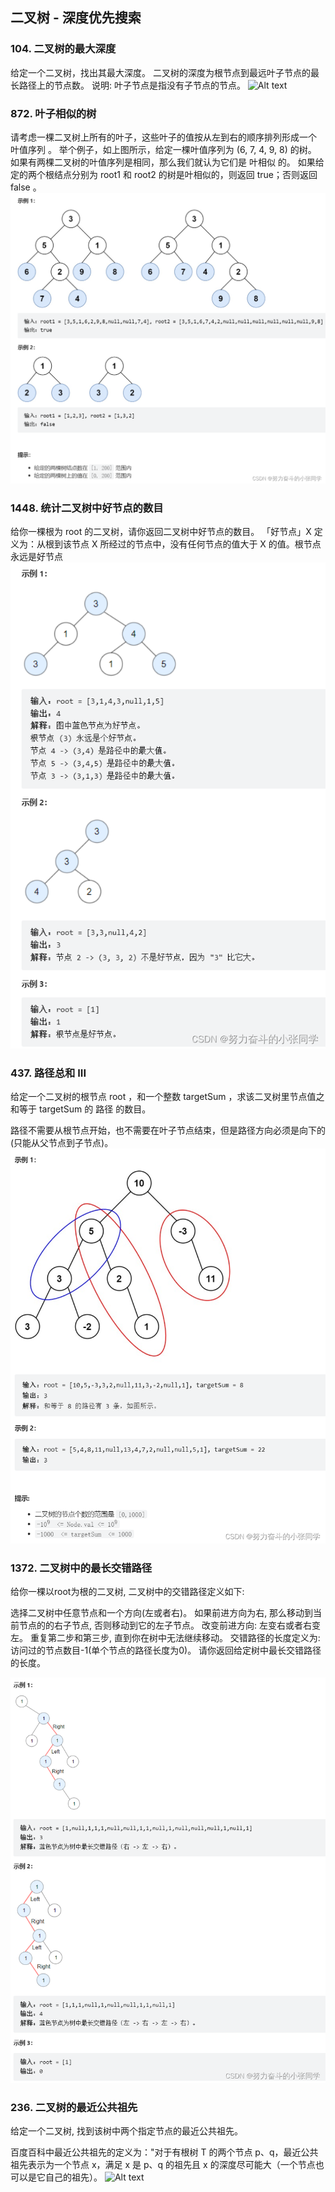 ## 二叉树 - 深度优先搜索

### 104. 二叉树的最大深度

给定一个二叉树，找出其最大深度。
二叉树的深度为根节点到最远叶子节点的最长路径上的节点数。
说明: 叶子节点是指没有子节点的节点。
![Alt text](../10binaryDFS/image.png)

### 872. 叶子相似的树
请考虑一棵二叉树上所有的叶子，这些叶子的值按从左到右的顺序排列形成一个 叶值序列 。
举个例子，如上图所示，给定一棵叶值序列为 (6, 7, 4, 9, 8) 的树。
如果有两棵二叉树的叶值序列是相同，那么我们就认为它们是 叶相似 的。
如果给定的两个根结点分别为 root1 和 root2 的树是叶相似的，则返回 true；否则返回 false 。
![Alt text](../pic/10binaryDFS/image2.png)

### 1448. 统计二叉树中好节点的数目
给你一棵根为 root 的二叉树，请你返回二叉树中好节点的数目。
「好节点」X 定义为：从根到该节点 X 所经过的节点中，没有任何节点的值大于 X 的值。根节点永远是好节点
![Alt text](../pic/10binaryDFS/image3.png)

### 437. 路径总和 III
给定一个二叉树的根节点 root ，和一个整数 targetSum ，求该二叉树里节点值之和等于 targetSum 的 路径 的数目。

路径不需要从根节点开始，也不需要在叶子节点结束，但是路径方向必须是向下的(只能从父节点到子节点)。
![Alt text](../pic/10binaryDFS/image4.png)

### 1372. 二叉树中的最长交错路径

给你一棵以root为根的二叉树, 二叉树中的交错路径定义如下: 

选择二叉树中任意节点和一个方向(左或者右)。
如果前进方向为右, 那么移动到当前节点的的右子节点, 否则移动到它的左子节点。
改变前进方向: 左变右或者右变左。
重复第二步和第三步, 直到你在树中无法继续移动。
交错路径的长度定义为: 访问过的节点数目-1(单个节点的路径长度为0)。
请你返回给定树中最长交错路径的长度。

![Alt text](../pic/10binaryDFS/image5.png)

### 236. 二叉树的最近公共祖先
给定一个二叉树, 找到该树中两个指定节点的最近公共祖先。

百度百科中最近公共祖先的定义为："对于有根树 T 的两个节点 p、q，最近公共祖先表示为一个节点 x，满足 x 是 p、q 的祖先且 x 的深度尽可能大（一个节点也可以是它自己的祖先）。
![Alt text](image6.png)
